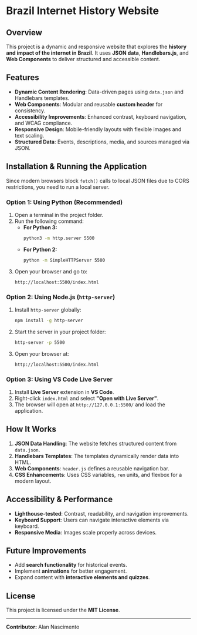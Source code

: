 # Brazil Internet History Website

## Overview

This project is a dynamic and responsive website that explores the **history and impact of the internet in Brazil**. It uses **JSON data**, **Handlebars.js**, and **Web Components** to deliver structured and accessible content.

## Features

- **Dynamic Content Rendering**: Data-driven pages using `data.json` and Handlebars templates.
- **Web Components**: Modular and reusable **custom header** for consistency.
- **Accessibility Improvements**: Enhanced contrast, keyboard navigation, and WCAG compliance.
- **Responsive Design**: Mobile-friendly layouts with flexible images and text scaling.
- **Structured Data**: Events, descriptions, media, and sources managed via JSON.

## Installation & Running the Application

Since modern browsers block `fetch()` calls to local JSON files due to CORS restrictions, you need to run a local server.

### **Option 1: Using Python (Recommended)**

1. Open a terminal in the project folder.
2. Run the following command:
   - **For Python 3:**
     ```sh
     python3 -m http.server 5500
     ```
   - **For Python 2:**
     ```sh
     python -m SimpleHTTPServer 5500
     ```
3. Open your browser and go to:
   ```
   http://localhost:5500/index.html
   ```

### **Option 2: Using Node.js (`http-server`)**

1. Install `http-server` globally:
   ```sh
   npm install -g http-server
   ```
2. Start the server in your project folder:
   ```sh
   http-server -p 5500
   ```
3. Open your browser at:
   ```
   http://localhost:5500/index.html
   ```

### **Option 3: Using VS Code Live Server**

1. Install **Live Server** extension in **VS Code**.
2. Right-click `index.html` and select **"Open with Live Server"**.
3. The browser will open at `http://127.0.0.1:5500/` and load the application.

## How It Works

1. **JSON Data Handling**: The website fetches structured content from `data.json`.
2. **Handlebars Templates**: The templates dynamically render data into HTML.
3. **Web Components**: `header.js` defines a reusable navigation bar.
4. **CSS Enhancements**: Uses CSS variables, `rem` units, and flexbox for a modern layout.

## Accessibility & Performance

- **Lighthouse-tested**: Contrast, readability, and navigation improvements.
- **Keyboard Support**: Users can navigate interactive elements via keyboard.
- **Responsive Media**: Images scale properly across devices.

## Future Improvements

- Add **search functionality** for historical events.
- Implement **animations** for better engagement.
- Expand content with **interactive elements and quizzes**.

## License

This project is licensed under the **MIT License**.

---

**Contributor:** Alan Nascimento
